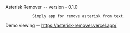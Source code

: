 Asterisk Remover -- version - 0.1.0

                Simply app for remove asterisk from text.

Demo viewing -- https://asterisk-remover.vercel.app/

